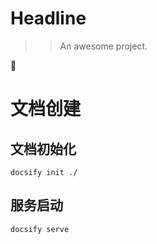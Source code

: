 # Headline

>> An awesome project.

:100:

# 文档创建
## 文档初始化
    docsify init ./
## 服务启动
    docsify serve